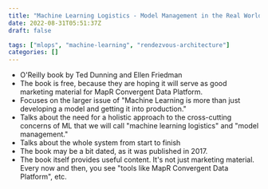 ```yaml
---
title: "Machine Learning Logistics - Model Management in the Real World"
date: 2022-08-31T05:51:37Z
draft: false

tags: ["mlops", "machine-learning", "rendezvous-architecture"]
categories: []
---
```


- O'Reilly book by Ted Dunning and Ellen Friedman
- The book is free, because they are hoping it will serve as good marketing material for MapR Convergent Data Platform.
- Focuses on the larger issue of "Machine Learning is more than just developing a model and getting it into production."
- Talks about the need for a holistic approach to the cross-cutting concerns of ML that we will call "machine learning logistics" and "model management."
- Talks about the whole system from start to finish
- The book may be a bit dated, as it was published in 2017.
- The book itself provides useful content.  It's not just marketing material.  Every now and then, you see "tools like MapR Convergent Data Platform", etc.
